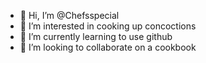 - 👋 Hi, I’m @Chefsspecial
- 👀 I’m interested in cooking up concoctions
- 🌱 I’m currently learning to use github
- 💞️ I’m looking to collaborate on a cookbook

<!---
Chefsspecial/Chefsspecial is a ✨ special ✨ repository because its `README.md` (this file) appears on your GitHub profile.
You can click the Preview link to take a look at your changes.
--->
